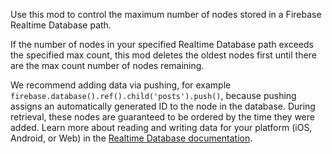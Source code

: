 Use this mod to control the maximum number of nodes stored in a Firebase Realtime Database path.

If the number of nodes in your specified Realtime Database path exceeds the specified max count, this mod deletes the oldest nodes first until there are the max count number of nodes remaining.

We recommend adding data via pushing, for example `firebase.database().ref().child('posts').push()`, because pushing assigns an automatically generated ID to the node in the database. During retrieval, these nodes are guaranteed to be ordered by the time they were added. Learn more about reading and writing data for your platform (iOS, Android, or Web) in the [Realtime Database documentation](https://firebase.google.com/docs/database/).

